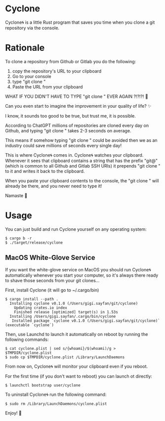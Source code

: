 # Cyclone

Cyclone🌀 is a little Rust program that saves you time 
when you clone a git repository via the console.

# Rationale 

To clone a repository from Github or Gitlab you do the following:

1. copy the repository's URL to your clipboard
2. Go to your console
3. type "git clone " 
4. Paste the URL from your clipboard

WHAT IF YOU DIDN'T HAVE TO TYPE "git clone " EVER AGAIN ?!?!?! 🤯

Can you even start to imagine the improvement in your quality of life? ✨

I know, it sounds too good to be true, but trust me, it is possible.  

According to ChatGPT millions of repositories are cloned every day on Github, 
and typing "git clone " takes 2-3 seconds on average.

This means if somehow typing "git clone " could be avoided then we as an industry 
could save millions of seconds every single day!

This is where Cyclone🌀 comes in. Cyclone🌀 watches your clipboard. Whenever it 
sees that clipboard contains a string that has the prefix "git@" (which is common
to all Github and Gitlab SSH URIs) it prepends "git clone " to it and writes it back 
to the clipboard.

When you paste your clipboard contents to the console, the "git clone " will already
be there, and you never need to type it!

Namaste 🙏

# Usage

You can just build and run Cyclone yourself on any operating system:

```
$ cargo b -r
$ ./target/release/cyclone
```


## MacOS White-Glove Service

If you want the white-glove service on MacOS you should run Cyclone🌀 automatically whenever you start your
computer, so it's always there ready to shave those seconds from your git clones...

First, install Cyclone (it will go to ~/.cargo/bin)

```
$ cargo install --path .
  Installing cyclone v0.1.0 (/Users/gigi.sayfan/git/cyclone)
    Updating crates.io index
    Finished release [optimized] target(s) in 1.53s
  Installing /Users/gigi.sayfan/.cargo/bin/cyclone
   Installed package `cyclone v0.1.0 (/Users/gigi.sayfan/git/cyclone)` (executable `cyclone`)
```

Then, use Launchd to launch it automatically on reboot by running the following commands:

```
$ cat cyclone.plist | sed s/{whoami}/$(whoami)/g > $TMPDIR/cyclone.plist
$ sudo cp $TMPDIR/cyclone.plist /Library/LaunchDaemons
```

From now on, Cyclone🌀 will monitor your clipboard even if you reboot. 

For the first time (if you don't want to reboot) you can launch ot directly:

```
$ launchctl bootstrap user/cyclone
```

To uninstall Cyclone🌀 run the following command:

```
$ sudo rm /Library/LaunchDaemons/cyclone.plist
```

Enjoy! 🥳 
